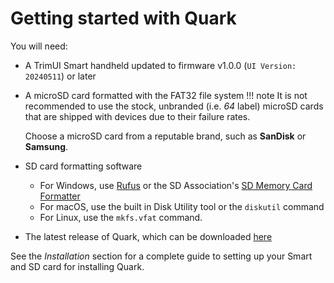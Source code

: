 # Getting started with Quark

You will need:

- A TrimUI Smart handheld updated to firmware v1.0.0 (`UI Version: 20240511`) or later
- A microSD card formatted with the FAT32 file system
!!! note
    It is not recommended to use the stock, unbranded (i.e. *64* label) microSD cards that are shipped with devices due to their failure rates. 
    
    Choose a microSD card from a reputable brand, such as **SanDisk** or **Samsung**.
- SD card formatting software
    - For Windows, use [Rufus](https://rufus.ie) or the SD Association's [SD Memory Card Formatter](https://www.sdcard.org/downloads/formatter/sd-memory-card-formatter-for-windows-download/)
    - For macOS, use the built in Disk Utility tool or the `diskutil` command
    - For Linux, use the `mkfs.vfat` command.
- The latest release of Quark, which can be downloaded [here](https://github.com/cobaltgit/Quark/releases/latest)

See the *Installation* section for a complete guide to setting up your Smart and SD card for installing Quark.
